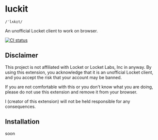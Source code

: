 # luckit

`/ˈlʌkɪt/`

An unofficial Locket client to work on browser.

[![CI status](https://github.com/michioxd/luckit/actions/workflows/test.yaml/badge.svg)](https://github.com/michioxd/luckit/actions/workflows/test.yaml)

## Disclaimer

This project is not affiliated with Locket or Locket Labs, Inc in anyway. By using this extension, you acknowledge that it is an unofficial Locket client, and you accept the risk that your account may be banned.

If you are not comfortable with this or you don't know what you are doing, please do not use this extension and remove it from your browser.

I (creator of this extension) will not be held responsible for any consequences.

## Installation

soon
